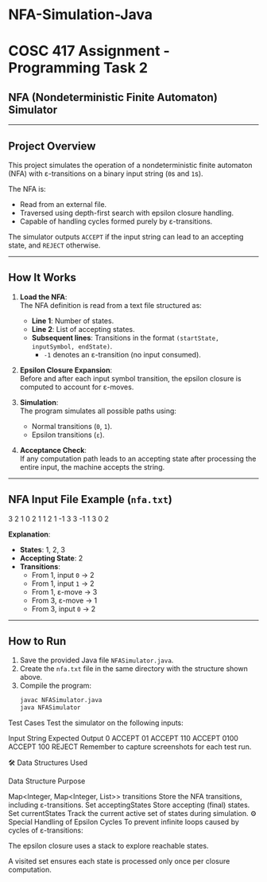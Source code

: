 # NFA-Simulation-Java
# COSC 417 Assignment - Programming Task 2
## NFA (Nondeterministic Finite Automaton) Simulator

---

## Project Overview

This project simulates the operation of a nondeterministic finite automaton (NFA) with ε-transitions on a binary input string (`0`s and `1`s).

The NFA is:
- Read from an external file.
- Traversed using depth-first search with epsilon closure handling.
- Capable of handling cycles formed purely by ε-transitions.

The simulator outputs `ACCEPT` if the input string can lead to an accepting state, and `REJECT` otherwise.

---

## How It Works

1. **Load the NFA**:  
   The NFA definition is read from a text file structured as:
   - **Line 1**: Number of states.
   - **Line 2**: List of accepting states.
   - **Subsequent lines**: Transitions in the format `(startState, inputSymbol, endState)`.
     - `-1` denotes an ε-transition (no input consumed).

2. **Epsilon Closure Expansion**:  
   Before and after each input symbol transition, the epsilon closure is computed to account for ε-moves.

3. **Simulation**:  
   The program simulates all possible paths using:
   - Normal transitions (`0`, `1`).
   - Epsilon transitions (`ε`).

4. **Acceptance Check**:  
   If any computation path leads to an accepting state after processing the entire input, the machine accepts the string.

---

## NFA Input File Example (`nfa.txt`)

3 2 1 0 2 1 1 2 1 -1 3 3 -1 1 3 0 2

**Explanation**:
- **States**: 1, 2, 3
- **Accepting State**: 2
- **Transitions**:
  - From 1, input `0` → 2
  - From 1, input `1` → 2
  - From 1, ε-move → 3
  - From 3, ε-move → 1
  - From 3, input `0` → 2

---

## How to Run

1. Save the provided Java file `NFASimulator.java`.
2. Create the `nfa.txt` file in the same directory with the structure shown above.
3. Compile the program:
   ```bash
   javac NFASimulator.java
   java NFASimulator


Test Cases
Test the simulator on the following inputs:


Input String	Expected Output
0	            ACCEPT
01	            ACCEPT
110	         ACCEPT
0100	         ACCEPT
100	         REJECT
Remember to capture screenshots for each test run.

🛠 Data Structures Used

Data Structure	Purpose

Map<Integer, Map<Integer, List<Integer>>> transitions	Store the NFA transitions, including ε-transitions.
Set<Integer> acceptingStates	Store accepting (final) states.
Set<Integer> currentStates	Track the current active set of states during simulation.
⚙️ Special Handling of Epsilon Cycles
To prevent infinite loops caused by cycles of ε-transitions:

The epsilon closure uses a stack to explore reachable states.

A visited set ensures each state is processed only once per closure computation.







